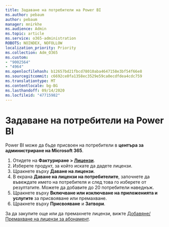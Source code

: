 ```yaml
---
title: Задаване на потребители на Power BI
ms.author: pebaum
author: pebaum
manager: mnirkhe
ms.audience: Admin
ms.topic: article
ms.service: o365-administration
ROBOTS: NOINDEX, NOFOLLOW
localization_priority: Priority
ms.collection: Adm_O365
ms.custom:
- "9002564"
- "4964"
ms.openlocfilehash: b12657bd21fbcd78010aba4647158e3bf54f66e8
ms.sourcegitcommit: c6692ce0fa1358ec3529e59ca0ecdfdea4cdc759
ms.translationtype: MT
ms.contentlocale: bg-BG
ms.lasthandoff: 09/14/2020
ms.locfileid: "47715982"
---
```

# <a name="assign-power-bi-to-users"></a>Задаване на потребители на Power BI

Power BI може да бъде присвоен на потребители в **центъра за администриране на Microsoft 365**.  

1. Отидете на **Фактуриране > [Лицензи](https://go.microsoft.com/fwlink/p/?linkid=842264)**.
2. Изберете продукт, за който искате да дадете лицензи.
3. Щракнете върху **Даване на лицензи**.
4. В екрана **Даване на лицензи на потребителите**, започнете да въвеждате името на потребителя и след това го изберете от резултатите. Можете да добавите до 20 потребители наведнъж.
5. Щракнете върху **Включване или изключване на приложенията и услугите** за присвояване или премахване.
6. Щракнете върху **Присвояване** и **Затвори**.

За да закупите още или да премахнете лицензи, вижте [Добавяне/Премахване на лицензи за абонамент](https://docs.microsoft.com/microsoft-365/commerce/licenses/buy-licenses?view=o365-worldwide#add-or-remove-licenses-for-your-business-subscription).
